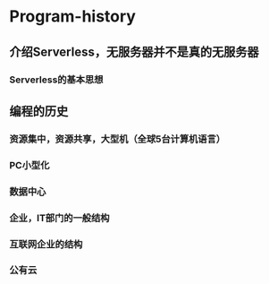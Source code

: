# Program-history

## 介绍Serverless，无服务器并不是真的无服务器

   ### Serverless的基本思想

## 编程的历史

  ### 资源集中，资源共享，大型机（全球5台计算机语言）

  ### PC小型化

  ### 数据中心

  ### 企业，IT部门的一般结构

  ### 互联网企业的结构
  
  ### 公有云

